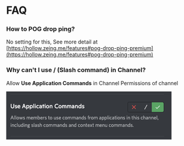# FAQ

### How to POG drop ping?

No setting for this, See more detail at [https://hollow.zeing.me/features#pog-drop-ping-premium](https://hollow.zeing.me/features#pog-drop-ping-premium)

### **Why can't I use / (Slash command) in Channel?**

Allow **Use Application Commands** in Channel Permissions of channel

![](<.gitbook/assets/image (9).png>)

